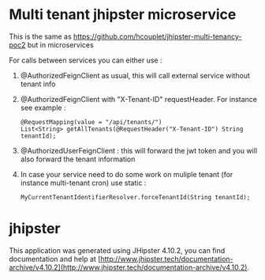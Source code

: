 
  
# Multi tenant jhipster microservice

This is the same as https://github.com/hcouplet/jhipster-multi-tenancy-poc2
but in microservices

For calls between services you can either use :
1. @AuthorizedFeignClient as usual, this will call external service without tenant info
2. @AuthorizedFeignClient with "X-Tenant-ID" requestHeader. For instance see example :

       @RequestMapping(value = "/api/tenants/")
       List<String> getAllTenants(@RequestHeader("X-Tenant-ID") String tenantId);
3. @AuthorizedUserFeignClient : this will forward the jwt token and you will also forward the tenant information
4. In case your service need to do some work on muliple tenant (for instance multi-tenant cron) use static :

       MyCurrentTenantIdentifierResolver.forceTenantId(String tenantId);

# jhipster
This application was generated using JHipster 4.10.2, you can find documentation and help at [http://www.jhipster.tech/documentation-archive/v4.10.2](http://www.jhipster.tech/documentation-archive/v4.10.2).

